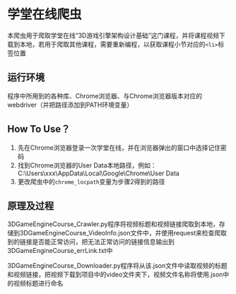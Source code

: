 # 学堂在线爬虫

本爬虫用于爬取学堂在线“3D游戏引擎架构设计基础”这门课程，并将课程视频下载到本地，若用于爬取其他课程，需要重新编程，以获取课程小节对应的`<li>`标签位置

## 运行环境

程序中所用到的各种库、Chrome浏览器、与Chrome浏览器版本对应的webdriver（并把路径添加到PATH环境变量）

## How To Use？

1. 先在Chrome浏览器登录一次学堂在线，并在浏览器弹出的窗口中选择记住密码
2. 找到Chrome浏览器的User Data本地路径，例如：C:\Users\xxx\AppData\Local\Google\Chrome\User Data
3. 更改爬虫中的`chrome_locpath`变量为步骤2得到的路径

## 原理及过程

3DGameEngineCourse_Crawler.py程序将视频标题和视频链接爬取到本地，存储到3DGameEngineCourse_VideoInfo.json文件中，并使用request来检查爬取到的链接是否能正常访问，把无法正常访问的链接信息输出到3DGameEngineCourse_errLink.txt中

3DGameEngineCourse_Downloader.py程序将从该.json文件中读取视频的标题和视频链接，把视频下载到项目中的video文件夹下，视频文件名称将使用.json中的视频标题进行命名